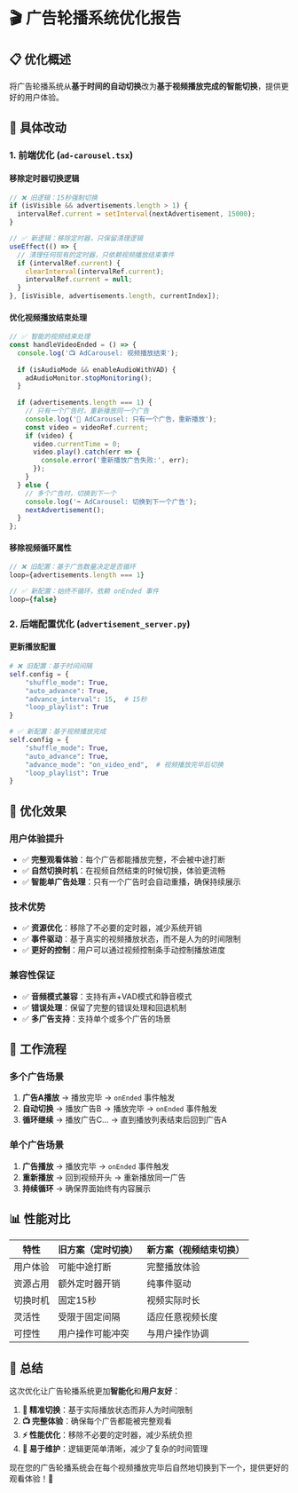 # 🎬 广告轮播系统优化报告

## 📋 优化概述

将广告轮播系统从**基于时间的自动切换**改为**基于视频播放完成的智能切换**，提供更好的用户体验。

## 🔧 具体改动

### **1. 前端优化 (`ad-carousel.tsx`)**

#### **移除定时器切换逻辑**
```typescript
// ❌ 旧逻辑：15秒强制切换
if (isVisible && advertisements.length > 1) {
  intervalRef.current = setInterval(nextAdvertisement, 15000);
}

// ✅ 新逻辑：移除定时器，只保留清理逻辑
useEffect(() => {
  // 清理任何现有的定时器，只依赖视频播放结束事件
  if (intervalRef.current) {
    clearInterval(intervalRef.current);
    intervalRef.current = null;
  }
}, [isVisible, advertisements.length, currentIndex]);
```

#### **优化视频播放结束处理**
```typescript
// ✅ 智能的视频结束处理
const handleVideoEnded = () => {
  console.log('📺 AdCarousel: 视频播放结束');
  
  if (isAudioMode && enableAudioWithVAD) {
    adAudioMonitor.stopMonitoring();
  }
  
  if (advertisements.length === 1) {
    // 只有一个广告时，重新播放同一个广告
    console.log('🔄 AdCarousel: 只有一个广告，重新播放');
    const video = videoRef.current;
    if (video) {
      video.currentTime = 0;
      video.play().catch(err => {
        console.error('重新播放广告失败:', err);
      });
    }
  } else {
    // 多个广告时，切换到下一个
    console.log('➡️ AdCarousel: 切换到下一个广告');
    nextAdvertisement();
  }
};
```

#### **移除视频循环属性**
```typescript
// ❌ 旧配置：基于广告数量决定是否循环
loop={advertisements.length === 1}

// ✅ 新配置：始终不循环，依赖 onEnded 事件
loop={false}
```

### **2. 后端配置优化 (`advertisement_server.py`)**

#### **更新播放配置**
```python
# ❌ 旧配置：基于时间间隔
self.config = {
    "shuffle_mode": True,
    "auto_advance": True,
    "advance_interval": 15,  # 15秒
    "loop_playlist": True
}

# ✅ 新配置：基于视频播放完成
self.config = {
    "shuffle_mode": True,
    "auto_advance": True,
    "advance_mode": "on_video_end",  # 视频播放完毕后切换
    "loop_playlist": True
}
```

## 🎯 优化效果

### **用户体验提升**
- ✅ **完整观看体验**：每个广告都能播放完整，不会被中途打断
- ✅ **自然切换时机**：在视频自然结束的时候切换，体验更流畅
- ✅ **智能单广告处理**：只有一个广告时会自动重播，确保持续展示

### **技术优势**
- ✅ **资源优化**：移除了不必要的定时器，减少系统开销
- ✅ **事件驱动**：基于真实的视频播放状态，而不是人为的时间限制
- ✅ **更好的控制**：用户可以通过视频控制条手动控制播放进度

### **兼容性保证**
- ✅ **音频模式兼容**：支持有声+VAD模式和静音模式
- ✅ **错误处理**：保留了完整的错误处理和回退机制
- ✅ **多广告支持**：支持单个或多个广告的场景

## 🔄 工作流程

### **多个广告场景**
1. **广告A播放** → 播放完毕 → `onEnded` 事件触发
2. **自动切换** → 播放广告B → 播放完毕 → `onEnded` 事件触发
3. **循环继续** → 播放广告C... → 直到播放列表结束后回到广告A

### **单个广告场景**
1. **广告播放** → 播放完毕 → `onEnded` 事件触发
2. **重新播放** → 回到视频开头 → 重新播放同一广告
3. **持续循环** → 确保界面始终有内容展示

## 📊 性能对比

| 特性 | 旧方案（定时切换） | 新方案（视频结束切换） |
|------|------------------|---------------------|
| 用户体验 | 可能中途打断 | 完整播放体验 |
| 资源占用 | 额外定时器开销 | 纯事件驱动 |
| 切换时机 | 固定15秒 | 视频实际时长 |
| 灵活性 | 受限于固定间隔 | 适应任意视频长度 |
| 可控性 | 用户操作可能冲突 | 与用户操作协调 |

## 🎉 总结

这次优化让广告轮播系统更加**智能化**和**用户友好**：

1. **🎯 精准切换**：基于实际播放状态而非人为时间限制
2. **📺 完整体验**：确保每个广告都能被完整观看
3. **⚡ 性能优化**：移除不必要的定时器，减少系统负担
4. **🔧 易于维护**：逻辑更简单清晰，减少了复杂的时间管理

现在您的广告轮播系统会在每个视频播放完毕后自然地切换到下一个，提供更好的观看体验！🚀
